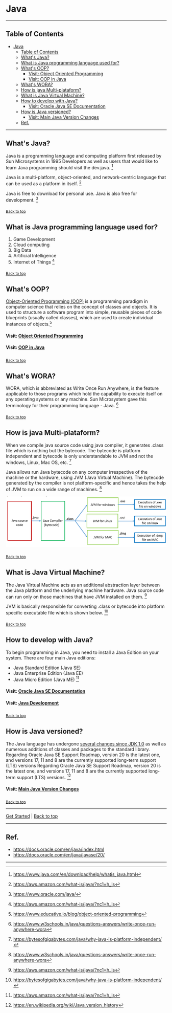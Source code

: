 # Java

---

## Table of Contents
<!-- TOC -->
* [Java](#java)
  * [Table of Contents](#table-of-contents)
  * [What's Java?](#whats-java)
  * [What is Java programming language used for?](#what-is-java-programming-language-used-for)
  * [What's OOP?](#whats-oop)
      * [Visit: Object Oriented Programming](#visit-object-oriented-programming)
      * [Visit: OOP in Java](#visit-oop-in-java)
  * [What's WORA?](#whats-wora)
  * [How is java Multi-plataform?](#how-is-java-multi-plataform)
  * [What is Java Virtual Machine?](#what-is-java-virtual-machine)
  * [How to develop with Java?](#how-to-develop-with-java)
      * [Visit: Oracle Java SE Documentation](#visit-oracle-java-se-documentation)
  * [How is Java versioned?](#how-is-java-versioned)
      * [Visit: Main Java Version Changes](#visit-main-java-version-changes)
  * [Ref.](#ref)
<!-- TOC -->

___

## What's Java?
Java is a programming language and computing platform first released by Sun Microsystems in 1995
Developers as well as users that would like to learn Java programming should visit the dev.java. [^1]

Java is a multi-platform, object-oriented, and network-centric language that can be used as a platform in itself. [^3]

Java is free to download for personal use.
Java is also free for development. [^2]


<sub>[Back to top](#table-of-contents)</sub>

## What is Java programming language used for?

1. Game Development
2. Cloud computing
3. Big Data
4. Artificial Intelligence
5. Internet of Things
[^3]

<sub>[Back to top](#table-of-contents)</sub>

## What's OOP?
[Object-Oriented Programming (OOP)](../../paradigms/oop.md) is a programming paradigm in computer science that relies on the concept of classes and objects. It is used to structure a software program into simple, reusable pieces of code blueprints (usually called classes), which are used to create individual instances of objects.[^4]

#### Visit: [Object Oriented Programming](../../paradigms/oop.md)
#### Visit: [OOP in Java](java-oop.md)

<sub>[Back to top](#table-of-contents)</sub>

## What's WORA?
WORA, which is abbreviated as Write Once Run Anywhere, is the feature applicable to those programs which hold the capability to execute itself on any operating systems or any machine. Sun Microsystem gave this terminology for their programming language - Java. [^6]

<sub>[Back to top](#table-of-contents)</sub>

## How is java Multi-plataform?
When we compile java source code using java compiler, it generates .class file which is nothing but the bytecode. The bytecode is platform independent and bytecode is only understandable to JVM and not the windows, Linux, Mac OS, etc. [^7]

Java allows run Java bytecode on any computer irrespective of the machine or the hardware, using JVM (Java Virtual Machine). The bytecode generated by the compiler is not platform-specific and hence takes the help of JVM to run on a wide range of machines. [^6]

![java-platform.png](../../../../img/java-platform.png)

<sub>[Back to top](#table-of-contents)</sub>

## What is Java Virtual Machine?
The Java Virtual Machine acts as an additional abstraction layer between the Java platform and the underlying machine hardware. Java source code can run only on those machines that have JVM installed on them. [^3]

JVM is basically responsible for converting .class or bytecode into platform specific executable file which is shown below. [^7]

<sub>[Back to top](#table-of-contents)</sub>

## How to develop with Java?
To begin programming in Java, you need to install a Java Edition on your system. There are four main Java editions:

 - Java Standard Edition (Java SE)
 - Java Enterprise Edition (Java EE)
 - Java Micro Edition (Java ME)
 [^3]

#### Visit: [Oracle Java SE Documentation](https://docs.oracle.com/en/java/javase/index.html)

#### Visit: [Java Development](java-dev.md)

<sub>[Back to top](#table-of-contents)</sub>

## How is Java versioned?
The Java language has undergone [several changes since JDK 1.0](versions.md#table-of-contents) as well as numerous additions of classes and packages to the standard library.
Regarding Oracle Java SE Support Roadmap, version 20 is the latest one, and versions 17, 11 and 8 are the currently supported long-term support (LTS) versions
Regarding Oracle Java SE Support Roadmap, version 20 is the latest one, and versions 17, 11 and 8 are the currently supported long-term support (LTS) versions. [^8]

#### Visit: [Main Java Version Changes](versions.md#main-java-version-changes)

<sub>[Back to top](#table-of-contents)</sub>

___

[Get Started](../../../common/get-started.md) |
[Back to top](#table-of-contents)

___

## Ref.

- https://docs.oracle.com/en/java/index.html
- https://docs.oracle.com/en/java/javase/20/

[^1]: https://www.java.com/en/download/help/whatis_java.html
[^2]: https://www.oracle.com/java/
[^3]: https://aws.amazon.com/what-is/java/?nc1=h_ls
[^4]: https://www.educative.io/blog/object-oriented-programming
[^6]: https://www.w3schools.in/java/questions-answers/write-once-run-anywhere-wora
[^7]: https://bytesofgigabytes.com/java/why-java-is-platform-independent/
[^8]: https://en.wikipedia.org/wiki/Java_version_history

---